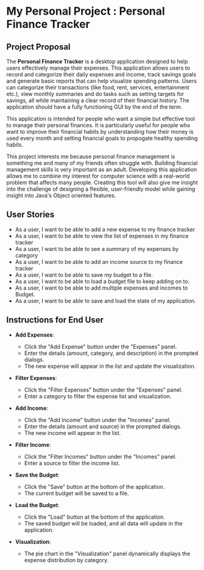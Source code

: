 # My Personal Project : Personal Finance Tracker

## Project Proposal
The **Personal Finance Tracker** is a desktop application designed to help users effectively manage their expenses. This application allows users to record and categorize their daily expenses and income, track savings goals and generate basic reports that can help visualize spending patterns. Users can categorize their transactions (like food, rent, services, entertainment etc.), view monthly summaries and do tasks such as setting targets for savings, all while maintaining a clear record of their financial history. The application should have a fully functioning GUI by the end of the term.

This application is intended for people who want a simple but effective tool to manage their personal finances. It is particularly useful for people who want to improve their financial habits by understanding how their money is used every month and setting financial goals to propogate healthy spending habits.

This project interests me because personal finance management is something me and many of my friends often struggle with. Building financial management skills is very important as an adult. Developing this application allows me to combine my interest for computer science with a real-world problem that affects many people. Creating this tool will also give me insight into the challenge of designing a flexible, user-friendly model while gaining insight into Java's Object oriented features.

## User Stories
- As a user, I want to be able to add a new expense to my finance tracker
- As a user, I want to be able to view the list of expenses in my finance tracker
- As a user, I want to be able to see a summary of my expenses by category
- As a user, I want to be able to add an income source to my finance tracker
- As a user, I want to be able to save my budget to a file.
- As a user, I want to be able to load a budget file to keep adding on to.
- As a user, I want to be able to add multiple expenses and incomes to Budget.
- As a user, I want to be able to save and load the state of my application.

## Instructions for End User

- **Add Expenses**:
  - Click the "Add Expense" button under the "Expenses" panel.
  - Enter the details (amount, category, and description) in the prompted dialogs.
  - The new expense will appear in the list and update the visualization.

- **Filter Expenses**:
  - Click the "Filter Expenses" button under the "Expenses" panel.
  - Enter a category to filter the expense list and visualization.

- **Add Income**:
  - Click the "Add Income" button under the "Incomes" panel.
  - Enter the details (amount and source) in the prompted dialogs.
  - The new income will appear in the list.

- **Filter Income**:
  - Click the "Filter Incomes" button under the "Incomes" panel.
  - Enter a source to filter the income list.

- **Save the Budget**:
  - Click the "Save" button at the bottom of the application.
  - The current budget will be saved to a file.

- **Load the Budget**:
  - Click the "Load" button at the bottom of the application.
  - The saved budget will be loaded, and all data will update in the application.

- **Visualization**:
  - The pie chart in the "Visualization" panel dynamically displays the expense distribution by category.